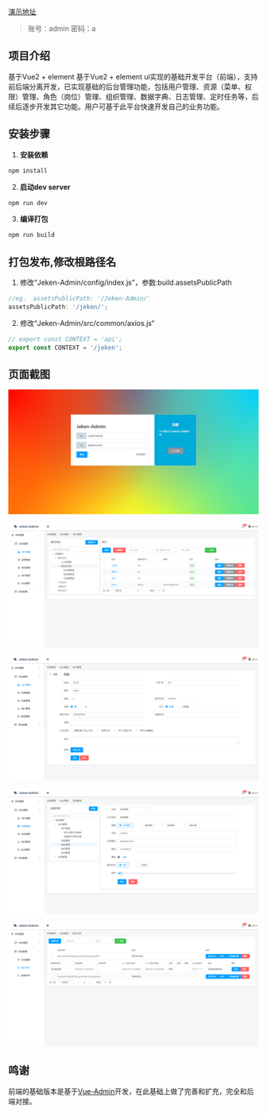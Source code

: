 [演示地址](http://114.67.71.219:9201/jeken "Jeken-Admin")
>账号：admin 密码：a

## 项目介绍
基于Vue2 + element 基于Vue2 + element ui实现的基础开发平台（前端），支持前后端分离开发，已实现基础的后台管理功能，包括用户管理、资源（菜单、权限）管理、角色（岗位）管理、组织管理、数据字典、日志管理、定时任务等，后续后逐步开发其它功能。用户可基于此平台快速开发自己的业务功能。



## 安装步骤

1. **安装依赖**
``` bash
npm install
```
2. **启动dev server**
``` bash
npm run dev
```
3. **编译打包**
``` bash
npm run build
```

## 打包发布,修改根路径名
1. 修改“Jeken-Admin/config/index.js”，参数:build.assetsPublicPath
```javascript
//eg.  assetsPublicPath: '/Jeken-Admin/'
assetsPublicPath: '/jeken/';
```
2. 修改“Jeken-Admin/src/common/axios.js“
```javascript
// export const CONTEXT = 'api';
export const CONTEXT = '/jeken';
```

## 页面截图

<p><img src="https://github.com/bhgbgh/Jeken-Admin/blob/master/static/data/%E7%99%BB%E5%BD%95.png?raw=true" /></p>
<p><img src="https://github.com/bhgbgh/Jeken-Admin/blob/master/static/data/%E7%94%A8%E6%88%B7%E7%AE%A1%E7%90%86.png?raw=true" /></p>
<p><img src="https://github.com/bhgbgh/Jeken-Admin/blob/master/static/data/%E8%A1%A8%E5%8D%95%E9%A1%B5.png?raw=true" /></p>
<p><img src="https://github.com/bhgbgh/Jeken-Admin/blob/master/static/data/%E8%B5%84%E6%BA%90%E7%AE%A1%E7%90%86.png?raw=true" /></p>
<p><img src="https://github.com/bhgbgh/Jeken-Admin/blob/master/static/data/%E5%AE%9A%E6%97%B6%E4%BB%BB%E5%8A%A1.png?raw=true" /></p>


## 鸣谢
前端的基础版本是基于[Vue-Admin](https://github.com/lanux/Vue-Admin "Vue-Admin")开发，在此基础上做了完善和扩充，完全和后端对接。